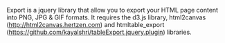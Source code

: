 Export is a jquery library that allow you to export your HTML page content into PNG, JPG & GIF formats. It requires the d3.js library, html2canvas (http://html2canvas.hertzen.com)
and htmltable_export (https://github.com/kayalshri/tableExport.jquery.plugin) libraries.
